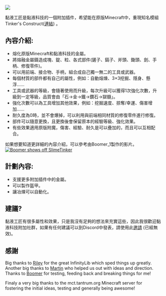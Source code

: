 ![](https://github.com/Sefiraat/SlimeTinker/blob/master/images/logo/logo_large.png?raw=true)

黏液工匠是黏液科技的一個附加插件，希望能在原版Minecraft中，重現知名模組Tinker's Construct([連結](https://www.curseforge.com/minecraft/mc-mods/tinkers-construct)) 。

## 內容介紹:
* 熔化原版Minecraft和黏液科技的金屬。
* 將熔融金屬鑄造成塊、錠、粒、各式部件(鏟子、鎬子、斧頭、鋤頭、劍、手柄、修復零件)。
* 可以用前端、接合物、手柄，組合成自己獨一無二的工具或武器。
* 每個材質的部件都有自己的屬性，例如：自動熔煉、3×3挖掘、隱身、懸浮......
* 工具或武器的等級，會隨著使用而升級，每次升級可以獲得1次強化次數，升級到一定等級，品質會由「石→金→鐵→鑽石→獄髓」。
* 強化次數可以為工具增加其他效果，例如：挖掘速度、掠奪/幸運、傷害增加......
* 耐久度為0時，並不會爆掉，可以利用與前端相同材質的修復零件進行修復。
* 部件可以隨意更換，且更換後會保留原本的經驗等級、強化效果。
* 有些效果適用原版附魔，傷害、經驗、耐久是可以疊加的，而且可以互相配合。

如果想要知道更詳細的內容介紹，可以參考由Boomer_1製作的影片。
[![Boomer shows off SlimeTinker](https://res.cloudinary.com/marcomontalbano/image/upload/v1626509062/video_to_markdown/images/youtube--gAUoxj-h26s-c05b58ac6eb4c4700831b2b3070cd403.jpg)](https://youtu.be/gAUoxj-h26s "Boomer shows off SlimeTinker")

## 計劃內容:
* 支援更多附加插件中的金屬。
* 可以製作盔甲。
* 讓冶煉可以自動化。
## 建議?
黏液工匠有很多屬性和效果，只是我沒有足夠的想法來充實這些，因此我很歡迎黏液科技附加社群，如果有任何建議可以到Discord中發表，請使用此[邀請](https://discord.gg/J4KurMDCKU) (已經無效)。

## 感謝
Big thanks to [Riley](https://github.com/Mooy1) for the great InfinityLib which sped things up greatly. Another big thanks to [Martin](https://github.com/martinbrom) who helped us out with ideas and direction. Thanks to [Boomer](https://www.youtube.com/channel/UC2ZmER18YBRYube-62-JVpA) for testing, feeding back and breaking things for me! 

Finaly a very big thanks to the mct.tantrum.org Minecraft server for fostering the initial ideas, testing and generally being awesome!

